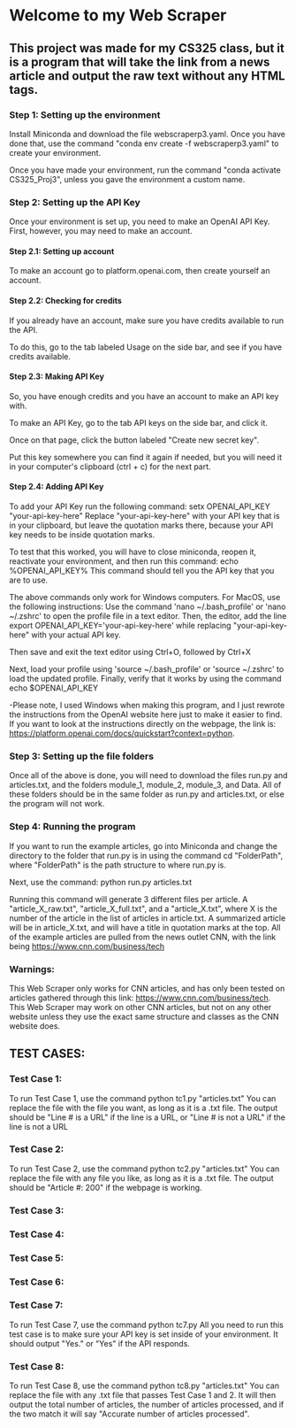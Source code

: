 # Welcome to my Web Scraper 
## This project was made for my CS325 class, but it is a program that will take the link from a news article and output the raw text without any HTML tags. 

### Step 1: Setting up the environment
Install Miniconda and download the file webscraperp3.yaml. Once you have done that, use the command "conda env create -f webscraperp3.yaml" to create your environment.

Once you have made your environment, run the command "conda activate CS325_Proj3", unless you gave the environment a custom name.

### Step 2: Setting up the API Key
Once your environment is set up, you need to make an OpenAI API Key. First, however, you may need to make an account. 

#### Step 2.1: Setting up account
To make an account go to platform.openai.com, then create yourself an account.

#### Step 2.2: Checking for credits
If you already have an account, make sure you have credits available to run the API. 

To do this, go to the tab labeled Usage on the side bar, and see if you have credits available.

#### Step 2.3: Making API Key
So, you have enough credits and you have an account to make an API key with.

To make an API Key, go to the tab API keys on the side bar, and click it.

Once on that page, click the button labeled "Create new secret key".

Put this key somewhere you can find it again if needed, but you will need it in your computer's clipboard (ctrl + c) for the next part.

#### Step 2.4: Adding API Key
To add your API Key run the following command: setx OPENAI_API_KEY "your-api-key-here"
    Replace "your-api-key-here" with your API key that is in your clipboard, but leave the quotation marks there, because your API key needs to be inside quotation marks.

To test that this worked, you will have to close miniconda, reopen it, reactivate your environment, and then run this command: echo %OPENAI_API_KEY%
    This command should tell you the API key that you are to use.

The above commands only work for Windows computers. For MacOS, use the following instructions:
Use the command
    'nano ~/.bash_profile'
or
    'nano ~/.zshrc'
to open the profile file in a text editor. Then, the editor, add the line
    export OPENAI_API_KEY='your-api-key-here'
while replacing "your-api-key-here" with your actual API key.

Then save and exit the text editor using Ctrl+O, followed by Ctrl+X

Next, load your profile using
    'source ~/.bash_profile'
or
    'source ~/.zshrc'
to load the updated profile. Finally, verify that it works by using the command echo $OPENAI_API_KEY

-Please note, I used Windows when making this program, and I just rewrote the instructions from the OpenAI website here just to make it easier to find.
 If you want to look at the instructions directly on the webpage, the link is: https://platform.openai.com/docs/quickstart?context=python.

 ### Step 3: Setting up the file folders
 Once all of the above is done, you will need to download the files run.py and articles.txt, and the folders module_1, module_2, module_3, and Data. All of these folders should be in the same folder as run.py and articles.txt, or else the program will not work.

 ### Step 4: Running the program
 If you want to run the example articles, go into Miniconda and change the directory to the folder that run.py is in using the command cd "FolderPath", where "FolderPath" is the path structure to where run.py is.
 
 Next, use the command: python run.py articles.txt
 
 Running this command will generate 3 different files per article. A "article_X_raw.txt", "article_X_full.txt", and a "article_X.txt", where X is the number of the article in the list of articles in article.txt.
 A summarized article will be in article_X.txt, and will have a title in quotation marks at the top. All of the example articles are pulled from the news outlet CNN, with the link being https://www.cnn.com/business/tech

 ### Warnings:
 This Web Scraper only works for CNN articles, and has only been tested on articles gathered through this link: https://www.cnn.com/business/tech.
 This Web Scraper may work on other CNN articles, but not on any other website unless they use the exact same structure and classes as the CNN website does.

 ## TEST CASES:
 ### Test Case 1:
 To run Test Case 1, use the command python tc1.py "articles.txt"
 You can replace the file with the file you want, as long as it is a .txt file. The output should be "Line # is a URL" if the line is a URL, or "Line # is not a URL" if the line is not a URL

 ### Test Case 2:
 To run Test Case 2, use the command python tc2.py "articles.txt"
 You can replace the file with any file you like, as long as it is a .txt file. The output should be "Article #: 200" if the webpage is working.

 ### Test Case 3:

 ### Test Case 4:

 ### Test Case 5:

 ### Test Case 6:

 ### Test Case 7:
 To run Test Case 7, use the command python tc7.py
 All you need to run this test case is to make sure your API key is set inside of your environment. It should output "Yes." or "Yes" if the API responds.

 ### Test Case 8:
 To run Test Case 8, use the command python tc8.py "articles.txt"
 You can replace the file with any .txt file that passes Test Case 1 and 2. It will then output the total number of articles, the number of articles processed, and if the two match it will say "Accurate number of articles processed".